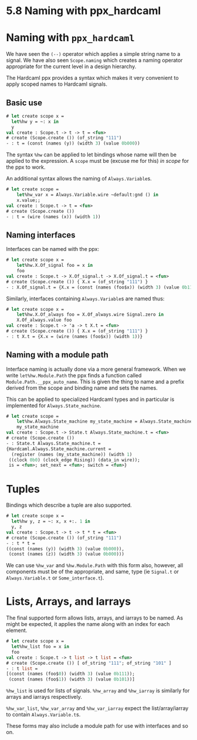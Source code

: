 # 5.8 Naming with ppx_hardcaml

<!--
```ocaml
# open Base
# open Hardcaml
# open Signal
```

-->
# Naming with `ppx_hardcaml`

We have seen the `(--)` operator which applies a simple string name to a signal. We have
also seen `Scope.naming` which creates a naming operator appropriate for the current level
in a design hierarchy.

The Hardcaml ppx provides a syntax which makes it very convenient to apply scoped names to
Hardcaml signals.

## Basic use

```ocaml
# let create scope x =
  let%hw y = ~: x in
  y
val create : Scope.t -> t -> t = <fun>
# create (Scope.create ()) (of_string "111")
- : t = (const (names (y)) (width 3) (value 0b000))
```

The syntax `%hw` can be applied to let bindings whose name will then be applied to the
expression. A `scope` must be (excuse me for this) _in scope_ for the ppx to work.

An additional syntax allows the naming of `Always.Variable`s.

```ocaml
# let create scope =
    let%hw_var x = Always.Variable.wire ~default:gnd () in
    x.value;;
val create : Scope.t -> t = <fun>
# create (Scope.create ())
- : t = (wire (names (x)) (width 1))
```

## Naming interfaces

Interfaces can be named with the ppx:

<!--
```ocaml
module X = struct type 'a t = { x : 'a }[@@deriving hardcaml] end;;
```
-->

```ocaml
# let create scope x =
    let%hw.X.Of_signal foo = x in
    foo
val create : Scope.t -> X.Of_signal.t -> X.Of_signal.t = <fun>
# create (Scope.create ()) { X.x = (of_string "111") }
- : X.Of_signal.t = {X.x = (const (names (foo$x)) (width 3) (value 0b111))}
```

Similarly, interfaces containing `Always.Variable`s are named thus:

```ocaml
# let create scope x =
    let%hw.X.Of_always foo = X.Of_always.wire Signal.zero in
    X.Of_always.value foo
val create : Scope.t -> 'a -> t X.t = <fun>
# create (Scope.create ()) { X.x = (of_string "111") }
- : t X.t = {X.x = (wire (names (foo$x)) (width 1))}
```

## Naming with a module path

Interface naming is actually done via a more general framework. When we write
`let%hw.Module.Path` the ppx finds a function called `Module.Path.__ppx_auto_name`. This
is given the thing to name and a prefix derived from the scope and binding name and
sets the names.

This can be applied to specialized Hardcaml types and in particular is implemented for
`Always.State_machine`.

<!--
```ocaml
# module State = struct type t = A [@@deriving sexp_of, compare ~localize, enumerate] end;;
module State :
  sig
    type t = A
    val sexp_of_t : t -> Sexp.t
    val compare__local : local_ t -> local_ t -> int
    val compare : t -> t -> int
    val all : t list
  end
# let spec = Reg_spec.create ~clock:gnd ()
val spec : Reg_spec.t = <abstr>
```
-->

```ocaml
# let create scope =
    let%hw.Always.State_machine my_state_machine = Always.State_machine.create (module State) spec in
    my_state_machine
val create : Scope.t -> State.t Always.State_machine.t = <fun>
# create (Scope.create ())
- : State.t Always.State_machine.t =
{Hardcaml.Always.State_machine.current =
  (register (names (my_state_machine)) (width 1)
 ((clock 0b0) (clock_edge Rising)) (data_in wire));
 is = <fun>; set_next = <fun>; switch = <fun>}
```

# Tuples

Bindings which describe a tuple are also supported.

```ocaml
# let create scope x =
  let%hw y, z = ~: x, x +:. 1 in
  y, z
val create : Scope.t -> t -> t * t = <fun>
# create (Scope.create ()) (of_string "111")
- : t * t =
((const (names (y)) (width 3) (value 0b000)),
 (const (names (z)) (width 3) (value 0b000)))
```

We can use `%hw_var` and `%hw.Module.Path` with this form also, however, all components
must be of the appropriate, and same, type (ie `Signal.t` or `Always.Variable.t` or
`Some_interface.t`).

# Lists, Arrays, and Iarrays

The final supported form allows lists, arrays, and iarrays to be named. As might be
expected, it applies the name along with an index for each element.

```ocaml
# let create scope x =
  let%hw_list foo = x in
  foo
val create : Scope.t -> t list -> t list = <fun>
# create (Scope.create ()) [ of_string "111"; of_string "101" ]
- : t list =
[(const (names (foo$0)) (width 3) (value 0b111));
 (const (names (foo$1)) (width 3) (value 0b101))]
```

`%hw_list` is used for lists of signals.  `%hw_array` and `%hw_iarray` is similarly for
arrays and iarrays respectively.

`%hw_var_list`, `%hw_var_array` and `%hw_var_iarray` expect the list/array/iarray to
contain `Always.Variable.t`s.

These forms may also include a module path for use with interfaces and so on.
